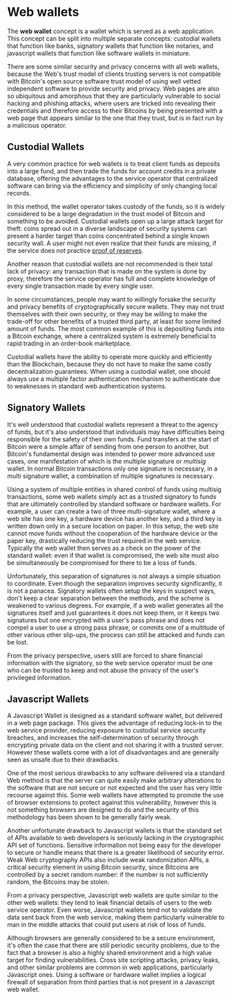 # Web wallets

The **web wallet** concept is a wallet which is served as a web application. This concept can be split into multiple separate concepts: custodial wallets that function like banks, signatory wallets that function like notaries, and javascript wallets that function like software wallets in miniature.

There are some similar security and privacy concerns with all web wallets, because the Web's trust model of clients trusting servers is not compatible with Bitcoin's open source software trust model of using well vetted independent software to provide security and privacy. Web pages are also so ubiquitous and amorphous that they are particularly vulnerable to social hacking and phishing attacks, where users are tricked into revealing their credentials and therefore access to their Bitcoins by being presented with a web page that appears similar to the one that they trust, but is in fact run by a malicious operator. 

## Custodial Wallets

A very common practice for web wallets is to treat client funds as deposits into a large fund, and then trade the funds for account credits in a private database, offering the advantages to the service operator that centralized software can bring via the efficiency and simplicity of only changing local records.

In this method, the wallet operator takes custody of the funds, so it is widely considered to be a large degradation in the trust model of Bitcoin and something to be avoided. Custodial wallets open up a large attack target for theft: coins spread out in a diverse landscape of security systems can present a harder target than coins concentrated behind a single known security wall. A user might not even realize that their funds are missing, if the service does not practice [proof of reserves](https://iwilcox.me.uk/2014/proving-bitcoin-reserves).

Another reason that custodial wallets are not recommended is their total lack of privacy: any transaction that is made on the system is done by proxy, therefore the service operator has full and complete knowledge of every single transaction made by every single user.

In some circumstances, people may want to willingly forsake the security and privacy benefits of cryptographically secure wallets. They may not trust themselves with their own security, or they may be willing to make the trade-off for other benefits of a trusted third party, at least for some limited amount of funds. The most common example of this is depositing funds into a Bitcoin exchange, where a centralized system is extremely beneficial to rapid trading in an order-book marketplace. 

Custodial wallets have the ability to operate more quickly and efficiently than the Blockchain, because they do not have to make the same costly decentralization guarantees. When using a custodial wallet, one should always use a multiple factor authentication mechanism to authenticate due to weaknesses in standard web authentication systems.

## Signatory Wallets

It's well understood that custodial wallets represent a threat to the agency of funds, but it's also understood that individuals may have difficulties being responsible for the safety of their own funds. Fund transfers at the start of Bitcoin were a simple affair of sending from one person to another, but Bitcoin's fundamental design was intended to power more advanced use cases, one manifestation of which is the multiple signature or *multisig* wallet. In normal Bitcoin transactions only one signature is necessary, in a multi signature wallet, a combination of multiple signatures is necessary.

Using a system of multiple entities in shared control of funds using multisig transactions, some web wallets simply act as a trusted signatory to funds that are ultimately controlled by standard software or hardware wallets. For example, a user can create a two of three multi-signature wallet, where a web site has one key, a hardware device has another key, and a third key is written down only in a secure location on paper. In this setup, the web site cannot move funds without the cooperation of the hardware device or the paper key, drastically reducing the trust required in the web service. Typically the web wallet then serves as a check on the power of the standard wallet: even if that wallet is compromised, the web site must also be simultaneously be compromised for there to be a loss of funds.

Unfortunately, this separation of signatures is not always a simple situation to coordinate. Even though the separation improves security significantly, it is not a panacea. Signatory wallets often setup the keys in suspect ways, don't keep a clear separation between the methods, and the scheme is weakened to various degrees. For example, if a web wallet generates all the signatures itself and just guarantees it does not keep them, or it keeps two signatures but one encrypted with a user's pass phrase and does not compel a user to use a strong pass phrase, or commits one of a multitude of other various other slip-ups, the process can still be attacked and funds can be lost. 

From the privacy perspective, users still are forced to share financial information with the signatory, so the web service operator must be one who can be trusted to keep and not abuse the privacy of the user's privileged information.

## Javascript Wallets

A Javascript Wallet is designed as a standard software wallet, but delivered in a web page package. This gives the advantage of reducing lock-in to the web service provider, reducing exposure to custodial service security breaches, and increases the self-determination of security through encrypting private data on the client and not sharing it with a trusted server. However these wallets come with a lot of disadvantages and are generally seen as unsafe due to their drawbacks. 

One of the most serious drawbacks to any software delivered via a standard Web method is that the server can quite easily make arbitrary alterations to the software that are not secure or not expected and the user has very little recourse against this. Some web wallets have attempted to promote the use of browser extensions to protect against this vulnerability, however this is not something browsers are designed to do and the security of this methodology has been shown to be generally fairly weak. 

Another unfortunate drawback to Javascript wallets is that the standard set of APIs available to web developers is seriously lacking in the cryptographic API set of functions. Sensitive information not being easy for the developer to secure or handle means that there is a greater likelihood of security error. Weak Web cryptography APIs also include weak randomization APIs, a critical security element in using Bitcoin security, since Bitcoins are controlled by a secret random number: if the number is not sufficiently random, the Bitcoins may be stolen.

From a privacy perspective, Javascript web wallets are quite similar to the other web wallets: they tend to leak financial details of users to the web service operator. Even worse, Javascript wallets tend not to validate the data sent back from the web service, making them particularly vulnerable to man in the middle attacks that could put users at risk of loss of funds.

Although browsers are generally considered to be a secure environment, it's often the case that there are still periodic security problems, due to the fact that a browser is also a highly shared environment and a high value target for finding vulnerabilities. Cross site scripting attacks, privacy leaks, and other similar problems are common in web applications, particularly Javascript ones. Using a software or hardware wallet implies a logical firewall of separation from third parties that is not present in a Javascript web wallet.

